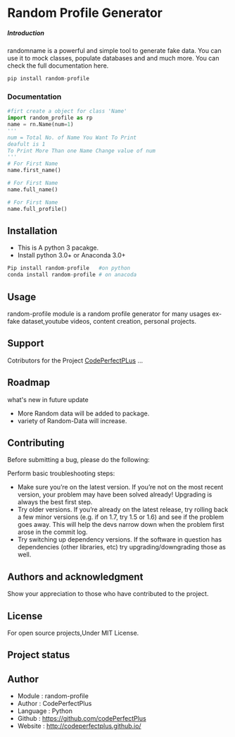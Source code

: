 # Random Profile Generator
##### Introduction
randomname is a powerful and simple tool to generate fake data. You can use it to mock classes, populate databases and and much more. You can check the full documentation here.

```python
pip install random-profile
```
### Documentation
```python
#firt create a object for class 'Name'
import random_profile as rp
name = rn.Name(num=1)
'''
num = Total No. of Name You Want To Print
deafult is 1
To Print More Than one Name Change value of num
'''
# For First Name
name.first_name()

# For First Name
name.full_name()

# For First Name
name.full_profile()
```
## Installation

- This is A python 3 pacakge.
- Install python 3.0+ or Anaconda 3.0+

```python
Pip install random-profile   #on python
conda install random-profile # on anacoda
```
## Usage
random-profile module is a random profile generator for many usages ex- fake dataset,youtube videos, content creation, personal projects.

## Support
Cotributors for the Project
[CodePerfectPLus](https://github.com/codePerfectPlus)
...

## Roadmap
what's new in future update
- More Random data will be added to package.
- variety of Random-Data will increase.

## Contributing
Before submitting a bug, please do the following:

Perform basic troubleshooting steps:

- Make sure you’re on the latest version. If you’re not on the most recent version, your problem may have been solved already! Upgrading is always the best first step.
- Try older versions. If you’re already on the latest release, try rolling back a few minor versions (e.g. if on 1.7, try 1.5 or 1.6) and see if the problem goes away. This will help the devs narrow down when the problem first arose in the commit log.
- Try switching up dependency versions. If the software in question has dependencies (other libraries, etc) try upgrading/downgrading those as well.

## Authors and acknowledgment
Show your appreciation to those who have contributed to the project.

## License
For open source projects,Under MIT License.

## Project status

## Author
- Module : random-profile
- Author  : CodePerfectPlus
- Language : Python
- Github : https://github.com/codePerfectPlus
- Website : http://codeperfectplus.github.io/

